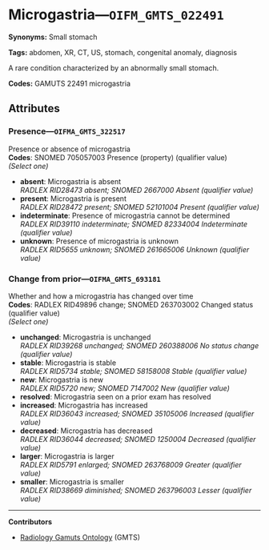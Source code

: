# Microgastria—`OIFM_GMTS_022491`

**Synonyms:** Small stomach

**Tags:** abdomen, XR, CT, US, stomach, congenital anomaly, diagnosis

A rare condition characterized by an abnormally small stomach.

**Codes:** GAMUTS 22491 microgastria

## Attributes

### Presence—`OIFMA_GMTS_322517`

Presence or absence of microgastria  
**Codes**: SNOMED 705057003 Presence (property) (qualifier value)  
*(Select one)*

- **absent**: Microgastria is absent  
_RADLEX RID28473 absent; SNOMED 2667000 Absent (qualifier value)_
- **present**: Microgastria is present  
_RADLEX RID28472 present; SNOMED 52101004 Present (qualifier value)_
- **indeterminate**: Presence of microgastria cannot be determined  
_RADLEX RID39110 indeterminate; SNOMED 82334004 Indeterminate (qualifier value)_
- **unknown**: Presence of microgastria is unknown  
_RADLEX RID5655 unknown; SNOMED 261665006 Unknown (qualifier value)_

### Change from prior—`OIFMA_GMTS_693181`

Whether and how a microgastria has changed over time  
**Codes**: RADLEX RID49896 change; SNOMED 263703002 Changed status (qualifier value)  
*(Select one)*

- **unchanged**: Microgastria is unchanged  
_RADLEX RID39268 unchanged; SNOMED 260388006 No status change (qualifier value)_
- **stable**: Microgastria is stable  
_RADLEX RID5734 stable; SNOMED 58158008 Stable (qualifier value)_
- **new**: Microgastria is new  
_RADLEX RID5720 new; SNOMED 7147002 New (qualifier value)_
- **resolved**: Microgastria seen on a prior exam has resolved  
- **increased**: Microgastria has increased  
_RADLEX RID36043 increased; SNOMED 35105006 Increased (qualifier value)_
- **decreased**: Microgastria has decreased  
_RADLEX RID36044 decreased; SNOMED 1250004 Decreased (qualifier value)_
- **larger**: Microgastria is larger  
_RADLEX RID5791 enlarged; SNOMED 263768009 Greater (qualifier value)_
- **smaller**: Microgastria is smaller  
_RADLEX RID38669 diminished; SNOMED 263796003 Lesser (qualifier value)_

---

**Contributors**

- [Radiology Gamuts Ontology](https://gamuts.net/) (GMTS)